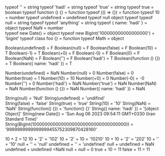 typeof '' = string
typeof 'hadi' = string 
typeof 'true' = string
typeof true = boolean 
typeof function () {} = function
typeof (() => {}) = function
typeof 10 = number 
typeof undefined = undefined
typeof null      object
typeof typeof null = string
typeof typeof 'anything' = string 
typeof { name: 'hadi' } = object
typeof NaN =  number   
typeof new Date() = object
typeof new BigInt('100000000000000000') = 'bigint'
typeof class foo {} = function
typeof Math = object


Boolean(undefined) = F
Boolean(null) = F
Boolean(false) = F
Boolean(10) = T
Boolean(-1) = T
Boolean(+0) = F
Boolean(-0) = F
Boolean(0) = F
Boolean(NaN) = F
Boolean('') = F
Boolean('hadi') = T
Boolean(function () {}) = T
Boolean({ name: 'hadi' }) = T


Number(undefined) = NaN
Number(null) = 0
Number(false) = 0
Number(true) = 1
Number(10) = 10
Number(+0) = 0
Number(-0) = -0
Number('') = 0
Number('hadi') = NaN
Number('true') = NaN
Number(NaN) = NaN
Number(function () {}) = NaN
Number({ name: 'hadi' }) = NaN


String(null) = 'Null'
String(undefined) = 'undifind'   
String(false) = 'false'
String(true) = 'true'
String(10) = '10'
String(NaN) = 'NaN'
String(function() {}) = 'function() {}'
String({ name: 'hadi' }) = '[object Object]'
String(new Date()) = 'Sun Aug 06 2023 09:54:11 GMT+0330 (Iran Standard Time)'
String(BigInt(10000000000000000000000000000000000))  =  '9999999999999999455752309870428160'


10 + 2  = 12
10 + '2' = '102'
10 + '2' + 10 = '10210'
10 + 10 + '2' = '202'
10 + '' = '10'
null + '' = 'null'
undefined + '' = 'undefined'
null + undefined = NaN
undefined + undefined =NaN
null + null = 0
true + 10 = 11
false + 11 = 11